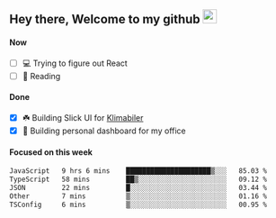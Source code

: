## Hey there, Welcome to my github <img src="https://media.giphy.com/media/hvRJCLFzcasrR4ia7z/giphy.gif" width="25px">

#### Now
- [ ] 💻 Trying to figure out React
- [ ] 📕 Reading

#### Done
- [x] ☘️ Building Slick UI for [Klimabiler](https://klimabiler.dk)
- [x] 🚀 Building personal dashboard for my office
 
 #### Focused on this week
<!--START_SECTION:waka-->

```txt
JavaScript   9 hrs 6 mins    █████████████████████▒░░░   85.03 %
TypeScript   58 mins         ██▒░░░░░░░░░░░░░░░░░░░░░░   09.12 %
JSON         22 mins         █░░░░░░░░░░░░░░░░░░░░░░░░   03.44 %
Other        7 mins          ▒░░░░░░░░░░░░░░░░░░░░░░░░   01.16 %
TSConfig     6 mins          ▒░░░░░░░░░░░░░░░░░░░░░░░░   00.95 %
```

<!--END_SECTION:waka-->

